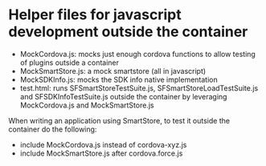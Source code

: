 # Helper files for javascript development outside the container

- MockCordova.js: mocks just enough cordova functions to allow testing of plugins outside a container
- MockSmartStore.js: a mock smartstore (all in javascript)
- MockSDKInfo.js: mocks the SDK info native implementation
- test.html: runs SFSmartStoreTestSuite.js, SFSmartStoreLoadTestSuite.js and SFSDKInfoTestSuite.js outside the container by leveraging MockCordova.js and MockSmartStore.js

When writing an application using SmartStore, to test it outside the container do the following:
- include MockCordova.js instead of cordova-xyz.js
- include MockSmartStore.js after cordova.force.js


